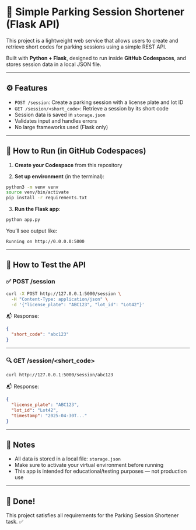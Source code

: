 # 🚗 Simple Parking Session Shortener (Flask API)

This project is a lightweight web service that allows users to create and retrieve short codes for parking sessions using a simple REST API.

Built with **Python + Flask**, designed to run inside **GitHub Codespaces**, and stores session data in a local JSON file.

---

## ⚙️ Features

- `POST /session`: Create a parking session with a license plate and lot ID
- `GET /session/<short_code>`: Retrieve a session by its short code
- Session data is saved in `storage.json`
- Validates input and handles errors
- No large frameworks used (Flask only)

---

## 🚀 How to Run (in GitHub Codespaces)

1. **Create your Codespace** from this repository

2. **Set up environment** (in the terminal):

```bash
python3 -m venv venv
source venv/bin/activate
pip install -r requirements.txt
```

3. **Run the Flask app**:

```bash
python app.py
```

You’ll see output like:

```
Running on http://0.0.0.0:5000
```

---

## 🧪 How to Test the API

### ✅ POST /session

```bash
curl -X POST http://127.0.0.1:5000/session \
  -H "Content-Type: application/json" \
  -d '{"license_plate": "ABC123", "lot_id": "Lot42"}'
```

📬 Response:

```json
{
  "short_code": "abc123"
}
```

---

### 🔍 GET /session/<short_code>

```bash
curl http://127.0.0.1:5000/session/abc123
```

📬 Response:

```json
{
  "license_plate": "ABC123",
  "lot_id": "Lot42",
  "timestamp": "2025-04-30T..."
}
```

---

## 🧠 Notes

- All data is stored in a local file: `storage.json`
- Make sure to activate your virtual environment before running
- This app is intended for educational/testing purposes — not production use

---

## 🏁 Done!

This project satisfies all requirements for the Parking Session Shortener task. ✅
